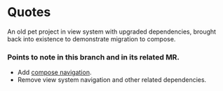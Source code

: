 # Quotes

An old pet project in view system with upgraded dependencies, brought back into existence to demonstrate migration to compose.

### Points to note in this branch and in its related MR.
* Add [compose navigation](https://developer.android.com/jetpack/compose/navigation).
* Remove view system navigation and other related dependencies.